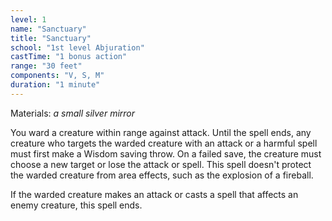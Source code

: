 ```yaml
---
level: 1
name: "Sanctuary"
title: "Sanctuary"
school: "1st level Abjuration"
castTime: "1 bonus action"
range: "30 feet"
components: "V, S, M"
duration: "1 minute"
---
```


Materials: *a small silver mirror*

You ward a creature within range against attack. Until the spell ends, any creature who targets the warded creature with an attack or a harmful spell must first make a Wisdom saving throw. On a failed save, the creature must choose a new target or lose the attack or spell. This spell doesn't protect the warded creature from area effects, such as the explosion of a fireball.

If the warded creature makes an attack or casts a spell that affects an enemy creature, this spell ends.
